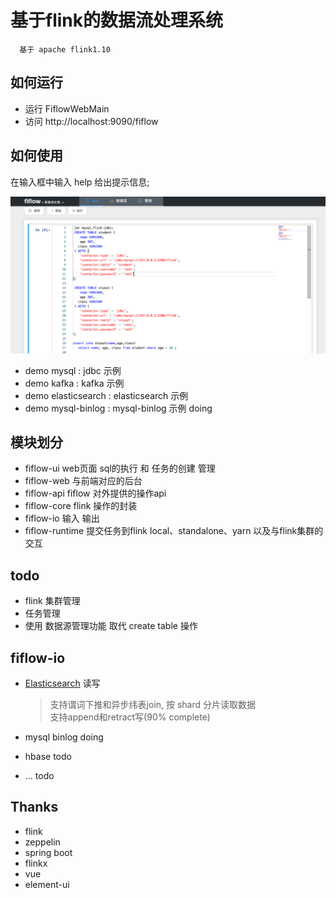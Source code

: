 # 基于flink的数据流处理系统 
      基于 apache flink1.10


## 如何运行
-  运行  FiflowWebMain 
-  访问  http://localhost:9090/fiflow 

## 如何使用 
在输入框中输入 help 给出提示信息;

![如何使用](./docs/fiflow.png)

- demo mysql    :  jdbc 示例
- demo kafka    :  kafka 示例
- demo elasticsearch : elasticsearch 示例
- demo mysql-binlog :  mysql-binlog 示例 doing

## 模块划分
- fiflow-ui       web页面 sql的执行 和 任务的创建 管理
- fiflow-web      与前端对应的后台
- fiflow-api      fiflow 对外提供的操作api 
- fiflow-core     flink 操作的封装
- fiflow-io       输入 输出 
- fiflow-runtime  提交任务到flink  local、standalone、yarn 以及与flink集群的交互


## todo 
- flink 集群管理 
- 任务管理 
- 使用 数据源管理功能 取代 create table 操作

## fiflow-io
- [Elasticsearch](./fiflow-io/fiflow-elasticsearch7/README.md) 读写
    >  支持谓词下推和异步纬表join, 按 shard 分片读取数据  
       支持append和retract写(90% complete)
    
- mysql binlog doing 
- hbase todo 
- ... todo

## Thanks 
- flink
- zeppelin 
- spring boot 
- flinkx 
- vue 
- element-ui 
